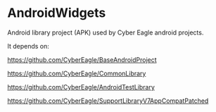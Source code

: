 AndroidWidgets
==============

Android library project (APK) used by Cyber Eagle android projects.

It depends on:

https://github.com/CyberEagle/BaseAndroidProject

https://github.com/CyberEagle/CommonLibrary

https://github.com/CyberEagle/AndroidTestLibrary

https://github.com/CyberEagle/SupportLibraryV7AppCompatPatched 
